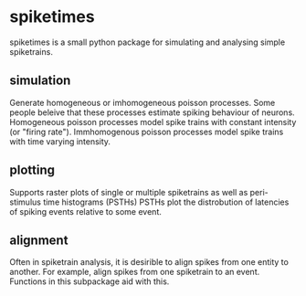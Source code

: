 # spiketimes

spiketimes is a small python package for simulating and analysing simple spiketrains.


## simulation

Generate homogeneous or imhomogeneous poisson processes. Some people beleive that these processes estimate spiking behaviour of neurons. Homogeneous poisson processes model spike trains with constant intensity (or "firing rate"). Immhomogenous poisson processes model spike trains with time varying intensity.


## plotting

Supports raster plots of single or multiple spiketrains as well as peri-stimulus time histograms (PSTHs) PSTHs plot the distrobution of latencies of spiking events relative to some event.

## alignment

Often in spiketrain analysis, it is desirible to align spikes from one entity to another. For example, align spikes from one spiketrain to an event. Functions in this subpackage aid with this. 
